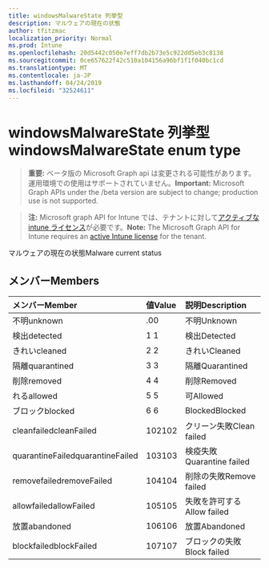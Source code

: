 ```yaml
---
title: windowsMalwareState 列挙型
description: マルウェアの現在の状態
author: tfitzmac
localization_priority: Normal
ms.prod: Intune
ms.openlocfilehash: 20d5442c050e7eff7db2b73e5c922dd5eb3c8138
ms.sourcegitcommit: 0ce657622f42c510a104156a96bf1f1f040bc1cd
ms.translationtype: MT
ms.contentlocale: ja-JP
ms.lasthandoff: 04/24/2019
ms.locfileid: "32524611"
---
```

# <a name="windowsmalwarestate-enum-type"></a><span data-ttu-id="82aa6-103">windowsMalwareState 列挙型</span><span class="sxs-lookup"><span data-stu-id="82aa6-103">windowsMalwareState enum type</span></span>

> <span data-ttu-id="82aa6-104">**重要:** ベータ版の Microsoft Graph api は変更される可能性があります。運用環境での使用はサポートされていません。</span><span class="sxs-lookup"><span data-stu-id="82aa6-104">**Important:** Microsoft Graph APIs under the /beta version are subject to change; production use is not supported.</span></span>

> <span data-ttu-id="82aa6-105">**注:** Microsoft graph API for Intune では、テナントに対して[アクティブな intune ライセンス](https://go.microsoft.com/fwlink/?linkid=839381)が必要です。</span><span class="sxs-lookup"><span data-stu-id="82aa6-105">**Note:** The Microsoft Graph API for Intune requires an [active Intune license](https://go.microsoft.com/fwlink/?linkid=839381) for the tenant.</span></span>

<span data-ttu-id="82aa6-106">マルウェアの現在の状態</span><span class="sxs-lookup"><span data-stu-id="82aa6-106">Malware current status</span></span>

## <a name="members"></a><span data-ttu-id="82aa6-107">メンバー</span><span class="sxs-lookup"><span data-stu-id="82aa6-107">Members</span></span>
|<span data-ttu-id="82aa6-108">メンバー</span><span class="sxs-lookup"><span data-stu-id="82aa6-108">Member</span></span>|<span data-ttu-id="82aa6-109">値</span><span class="sxs-lookup"><span data-stu-id="82aa6-109">Value</span></span>|<span data-ttu-id="82aa6-110">説明</span><span class="sxs-lookup"><span data-stu-id="82aa6-110">Description</span></span>|
|:---|:---|:---|
|<span data-ttu-id="82aa6-111">不明</span><span class="sxs-lookup"><span data-stu-id="82aa6-111">unknown</span></span>|<span data-ttu-id="82aa6-112">.0</span><span class="sxs-lookup"><span data-stu-id="82aa6-112">0</span></span>|<span data-ttu-id="82aa6-113">不明</span><span class="sxs-lookup"><span data-stu-id="82aa6-113">Unknown</span></span>|
|<span data-ttu-id="82aa6-114">検出</span><span class="sxs-lookup"><span data-stu-id="82aa6-114">detected</span></span>|<span data-ttu-id="82aa6-115">1 </span><span class="sxs-lookup"><span data-stu-id="82aa6-115">1</span></span>|<span data-ttu-id="82aa6-116">検出</span><span class="sxs-lookup"><span data-stu-id="82aa6-116">Detected</span></span>|
|<span data-ttu-id="82aa6-117">きれい</span><span class="sxs-lookup"><span data-stu-id="82aa6-117">cleaned</span></span>|<span data-ttu-id="82aa6-118">2 </span><span class="sxs-lookup"><span data-stu-id="82aa6-118">2</span></span>|<span data-ttu-id="82aa6-119">きれい</span><span class="sxs-lookup"><span data-stu-id="82aa6-119">Cleaned</span></span>|
|<span data-ttu-id="82aa6-120">隔離</span><span class="sxs-lookup"><span data-stu-id="82aa6-120">quarantined</span></span>|<span data-ttu-id="82aa6-121">3 </span><span class="sxs-lookup"><span data-stu-id="82aa6-121">3</span></span>|<span data-ttu-id="82aa6-122">隔離</span><span class="sxs-lookup"><span data-stu-id="82aa6-122">Quarantined</span></span>|
|<span data-ttu-id="82aa6-123">削除</span><span class="sxs-lookup"><span data-stu-id="82aa6-123">removed</span></span>|<span data-ttu-id="82aa6-124">4 </span><span class="sxs-lookup"><span data-stu-id="82aa6-124">4</span></span>|<span data-ttu-id="82aa6-125">削除</span><span class="sxs-lookup"><span data-stu-id="82aa6-125">Removed</span></span>|
|<span data-ttu-id="82aa6-126">れる</span><span class="sxs-lookup"><span data-stu-id="82aa6-126">allowed</span></span>|<span data-ttu-id="82aa6-127">5 </span><span class="sxs-lookup"><span data-stu-id="82aa6-127">5</span></span>|<span data-ttu-id="82aa6-128">可</span><span class="sxs-lookup"><span data-stu-id="82aa6-128">Allowed</span></span>|
|<span data-ttu-id="82aa6-129">ブロック</span><span class="sxs-lookup"><span data-stu-id="82aa6-129">blocked</span></span>|<span data-ttu-id="82aa6-130">6 </span><span class="sxs-lookup"><span data-stu-id="82aa6-130">6</span></span>|<span data-ttu-id="82aa6-131">Blocked</span><span class="sxs-lookup"><span data-stu-id="82aa6-131">Blocked</span></span>|
|<span data-ttu-id="82aa6-132">cleanfailed</span><span class="sxs-lookup"><span data-stu-id="82aa6-132">cleanFailed</span></span>|<span data-ttu-id="82aa6-133">102</span><span class="sxs-lookup"><span data-stu-id="82aa6-133">102</span></span>|<span data-ttu-id="82aa6-134">クリーン失敗</span><span class="sxs-lookup"><span data-stu-id="82aa6-134">Clean failed</span></span>|
|<span data-ttu-id="82aa6-135">quarantineFailed</span><span class="sxs-lookup"><span data-stu-id="82aa6-135">quarantineFailed</span></span>|<span data-ttu-id="82aa6-136">103</span><span class="sxs-lookup"><span data-stu-id="82aa6-136">103</span></span>|<span data-ttu-id="82aa6-137">検疫失敗</span><span class="sxs-lookup"><span data-stu-id="82aa6-137">Quarantine failed</span></span>|
|<span data-ttu-id="82aa6-138">removefailed</span><span class="sxs-lookup"><span data-stu-id="82aa6-138">removeFailed</span></span>|<span data-ttu-id="82aa6-139">104</span><span class="sxs-lookup"><span data-stu-id="82aa6-139">104</span></span>|<span data-ttu-id="82aa6-140">削除の失敗</span><span class="sxs-lookup"><span data-stu-id="82aa6-140">Remove failed</span></span>|
|<span data-ttu-id="82aa6-141">allowfailed</span><span class="sxs-lookup"><span data-stu-id="82aa6-141">allowFailed</span></span>|<span data-ttu-id="82aa6-142">105</span><span class="sxs-lookup"><span data-stu-id="82aa6-142">105</span></span>|<span data-ttu-id="82aa6-143">失敗を許可する</span><span class="sxs-lookup"><span data-stu-id="82aa6-143">Allow failed</span></span>|
|<span data-ttu-id="82aa6-144">放置</span><span class="sxs-lookup"><span data-stu-id="82aa6-144">abandoned</span></span>|<span data-ttu-id="82aa6-145">106</span><span class="sxs-lookup"><span data-stu-id="82aa6-145">106</span></span>|<span data-ttu-id="82aa6-146">放置</span><span class="sxs-lookup"><span data-stu-id="82aa6-146">Abandoned</span></span>|
|<span data-ttu-id="82aa6-147">blockfailed</span><span class="sxs-lookup"><span data-stu-id="82aa6-147">blockFailed</span></span>|<span data-ttu-id="82aa6-148">107</span><span class="sxs-lookup"><span data-stu-id="82aa6-148">107</span></span>|<span data-ttu-id="82aa6-149">ブロックの失敗</span><span class="sxs-lookup"><span data-stu-id="82aa6-149">Block failed</span></span>|






